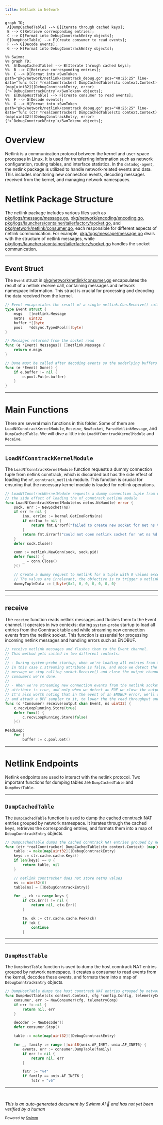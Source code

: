 ```yaml
---
title: Netlink in Network
---
```

```mermaid
graph TD;
 A[DumpCachedTable] --> B[Iterate through cached keys];
 B --> C[Retrieve corresponding entries];
 C --> D[Format into DebugConntrackEntry objects];
 E[DumpHostTable] --> F[Create consumer to read events];
 F --> G[Decode events];
 G --> H[Format into DebugConntrackEntry objects];

%% Swimm:
%% graph TD;
%%  A[DumpCachedTable] --> B[Iterate through cached keys];
%%  B --> C[Retrieve corresponding entries];
%%  C --> D[Format into <SwmToken path="pkg/network/netlink/conntrack_debug.go" pos="40:25:25" line-data="func (ctr *realConntracker) DumpCachedTable(ctx context.Context) (map[uint32][]DebugConntrackEntry, error) {">`DebugConntrackEntry`</SwmToken> objects];
%%  E[DumpHostTable] --> F[Create consumer to read events];
%%  F --> G[Decode events];
%%  G --> H[Format into <SwmToken path="pkg/network/netlink/conntrack_debug.go" pos="40:25:25" line-data="func (ctr *realConntracker) DumpCachedTable(ctx context.Context) (map[uint32][]DebugConntrackEntry, error) {">`DebugConntrackEntry`</SwmToken> objects];
```

# Overview

Netlink is a communication protocol between the kernel and user-space processes in Linux. It is used for transferring information such as network configuration, routing tables, and interface statistics. In the <SwmToken path="pkg/network/netlink/consumer.go" pos="23:10:12" line-data="	telemetryComp &quot;github.com/DataDog/datadog-agent/comp/core/telemetry&quot;">`datadog-agent`</SwmToken>, the netlink package is utilized to handle network-related events and data. This includes monitoring new connection events, decoding messages received from the kernel, and managing network namespaces.

# Netlink Package Structure

The netlink package includes various files such as <SwmPath>[pkg/logs/message/message.go](pkg/logs/message/message.go)</SwmPath>, <SwmPath>[pkg/network/encoding/encoding.go](pkg/network/encoding/encoding.go)</SwmPath>, <SwmPath>[pkg/logs/launchers/container/tailerfactory/socket.go](pkg/logs/launchers/container/tailerfactory/socket.go)</SwmPath>, and <SwmPath>[pkg/network/netlink/consumer.go](pkg/network/netlink/consumer.go)</SwmPath>, each responsible for different aspects of netlink communication. For example, <SwmPath>[pkg/logs/message/message.go](pkg/logs/message/message.go)</SwmPath> deals with the structure of netlink messages, while <SwmPath>[pkg/logs/launchers/container/tailerfactory/socket.go](pkg/logs/launchers/container/tailerfactory/socket.go)</SwmPath> handles the socket communication.

<SwmSnippet path="/pkg/network/netlink/consumer.go" line="95">

---

## Event Struct

The <SwmToken path="pkg/network/netlink/consumer.go" pos="95:2:2" line-data="// Event encapsulates the result of a single netlink.Con.Receive() call">`Event`</SwmToken> struct in <SwmPath>[pkg/network/netlink/consumer.go](pkg/network/netlink/consumer.go)</SwmPath> encapsulates the result of a netlink receive call, containing messages and network namespace information. This struct is crucial for processing and decoding the data received from the kernel.

```go
// Event encapsulates the result of a single netlink.Con.Receive() call
type Event struct {
	msgs   []netlink.Message
	netns  uint32
	buffer *[]byte
	pool   *ddsync.TypedPool[[]byte]
}

// Messages returned from the socket read
func (e *Event) Messages() []netlink.Message {
	return e.msgs
}

// Done must be called after decoding events so the underlying buffers can be reclaimed.
func (e *Event) Done() {
	if e.buffer != nil {
		e.pool.Put(e.buffer)
	}
}
```

---

</SwmSnippet>

# Main Functions

There are several main functions in this folder. Some of them are <SwmToken path="pkg/network/netlink/consumer.go" pos="341:2:2" line-data="// LoadNfConntrackKernelModule requests a dummy connection tuple from netlink conntrack which is discarded but has">`LoadNfConntrackKernelModule`</SwmToken>, <SwmToken path="pkg/network/netlink/consumer.go" pos="95:20:20" line-data="// Event encapsulates the result of a single netlink.Con.Receive() call">`Receive`</SwmToken>, <SwmToken path="pkg/network/netlink/consumer.go" pos="344:8:8" line-data="	sock, err := NewSocket(ns)">`NewSocket`</SwmToken>, `ParseNetlinkMessage`, and <SwmToken path="pkg/network/netlink/conntrack_debug.go" pos="39:2:2" line-data="// DumpCachedTable dumps the cached conntrack NAT entries grouped by network namespace">`DumpCachedTable`</SwmToken>. We will dive a little into <SwmToken path="pkg/network/netlink/consumer.go" pos="341:2:2" line-data="// LoadNfConntrackKernelModule requests a dummy connection tuple from netlink conntrack which is discarded but has">`LoadNfConntrackKernelModule`</SwmToken> and <SwmToken path="pkg/network/netlink/consumer.go" pos="95:20:20" line-data="// Event encapsulates the result of a single netlink.Con.Receive() call">`Receive`</SwmToken>.

<SwmSnippet path="/pkg/network/netlink/consumer.go" line="341">

---

## <SwmToken path="pkg/network/netlink/consumer.go" pos="341:2:2" line-data="// LoadNfConntrackKernelModule requests a dummy connection tuple from netlink conntrack which is discarded but has">`LoadNfConntrackKernelModule`</SwmToken>

The <SwmToken path="pkg/network/netlink/consumer.go" pos="341:2:2" line-data="// LoadNfConntrackKernelModule requests a dummy connection tuple from netlink conntrack which is discarded but has">`LoadNfConntrackKernelModule`</SwmToken> function requests a dummy connection tuple from netlink conntrack, which is discarded but has the side effect of loading the <SwmToken path="pkg/network/netlink/consumer.go" pos="342:14:14" line-data="// the side effect of loading the nf_conntrack_netlink module">`nf_conntrack_netlink`</SwmToken> module. This function is crucial for ensuring that the necessary kernel module is loaded for netlink operations.

```go
// LoadNfConntrackKernelModule requests a dummy connection tuple from netlink conntrack which is discarded but has
// the side effect of loading the nf_conntrack_netlink module
func LoadNfConntrackKernelModule(ns netns.NsHandle) error {
	sock, err := NewSocket(ns)
	if err != nil {
		ino, errIno := kernel.GetInoForNs(ns)
		if errIno != nil {
			return fmt.Errorf("failed to create new socket for net ns %d and failed to get inode: %v,  %w", int(ns), errIno, err)
		}
		return fmt.Errorf("could not open netlink socket for net ns %d and ino %d: %w", int(ns), ino, err)
	}
	defer sock.Close()

	conn := netlink.NewConn(sock, sock.pid)
	defer func() {
		_ = conn.Close()
	}()

	// Create a dummy request to netlink for a tuple with 0 values except for the first element which specifies IPv4.
	// The values are irrelevant, the objective is to trigger a netlink call that forces loading of the module.
	dummyTupleData := []byte{0x2, 0, 0, 0, 0, 0, 0}
```

---

</SwmSnippet>

<SwmSnippet path="/pkg/network/netlink/consumer.go" line="528">

---

## receive

The <SwmToken path="pkg/network/netlink/consumer.go" pos="528:2:2" line-data="// receive netlink messages and flushes them to the Event channel.">`receive`</SwmToken> function reads netlink messages and flushes them to the Event channel. It operates in two contexts: during <SwmToken path="pkg/network/netlink/consumer.go" pos="531:6:8" line-data="// - During system-probe startup, when we&#39;re loading all entries from the Conntrack table.">`system-probe`</SwmToken> startup to load all entries from the Conntrack table and while streaming new connection events from the netlink socket. This function is essential for processing incoming netlink messages and handling errors such as ENOBUF.

```go
// receive netlink messages and flushes them to the Event channel.
// This method gets called in two different contexts:
//
// - During system-probe startup, when we're loading all entries from the Conntrack table.
// In this case c.streaming attribute is false, and once we detect the end of the multi-part
// message we stop calling socket.Receive() and close the output channel to signal upstream
// consumers we're done.
//
// - When we're streaming new connection events from the netlink socket. In this case, `c.streaming`
// attribute is true, and only when we detect an EOF we close the output channel.
// It's also worth noting that in the event of an ENOBUF error, we'll re-create a new netlink socket,
// and attach a BPF sampler to it, to lower the the read throughput and save CPU.
func (c *Consumer) receive(output chan Event, ns uint32) {
	c.recvLoopRunning.Store(true)
	defer func() {
		c.recvLoopRunning.Store(false)
	}()

ReadLoop:
	for {
		buffer := c.pool.Get()
```

---

</SwmSnippet>

# Netlink Endpoints

Netlink endpoints are used to interact with the netlink protocol. Two important functions for dumping tables are <SwmToken path="pkg/network/netlink/conntrack_debug.go" pos="39:2:2" line-data="// DumpCachedTable dumps the cached conntrack NAT entries grouped by network namespace">`DumpCachedTable`</SwmToken> and <SwmToken path="pkg/network/netlink/conntrack_debug.go" pos="88:2:2" line-data="// DumpHostTable dumps the host conntrack NAT entries grouped by network namespace">`DumpHostTable`</SwmToken>.

<SwmSnippet path="/pkg/network/netlink/conntrack_debug.go" line="39">

---

## <SwmToken path="pkg/network/netlink/conntrack_debug.go" pos="39:2:2" line-data="// DumpCachedTable dumps the cached conntrack NAT entries grouped by network namespace">`DumpCachedTable`</SwmToken>

The <SwmToken path="pkg/network/netlink/conntrack_debug.go" pos="39:2:2" line-data="// DumpCachedTable dumps the cached conntrack NAT entries grouped by network namespace">`DumpCachedTable`</SwmToken> function is used to dump the cached conntrack NAT entries grouped by network namespace. It iterates through the cached keys, retrieves the corresponding entries, and formats them into a map of <SwmToken path="pkg/network/netlink/conntrack_debug.go" pos="40:25:25" line-data="func (ctr *realConntracker) DumpCachedTable(ctx context.Context) (map[uint32][]DebugConntrackEntry, error) {">`DebugConntrackEntry`</SwmToken> objects.

```go
// DumpCachedTable dumps the cached conntrack NAT entries grouped by network namespace
func (ctr *realConntracker) DumpCachedTable(ctx context.Context) (map[uint32][]DebugConntrackEntry, error) {
	table := make(map[uint32][]DebugConntrackEntry)
	keys := ctr.cache.cache.Keys()
	if len(keys) == 0 {
		return table, nil
	}

	// netlink conntracker does not store netns values
	ns := uint32(0)
	table[ns] = []DebugConntrackEntry{}

	for _, ck := range keys {
		if ctx.Err() != nil {
			return nil, ctx.Err()
		}

		te, ok := ctr.cache.cache.Peek(ck)
		if !ok {
			continue
		}
```

---

</SwmSnippet>

<SwmSnippet path="/pkg/network/netlink/conntrack_debug.go" line="88">

---

## <SwmToken path="pkg/network/netlink/conntrack_debug.go" pos="88:2:2" line-data="// DumpHostTable dumps the host conntrack NAT entries grouped by network namespace">`DumpHostTable`</SwmToken>

The <SwmToken path="pkg/network/netlink/conntrack_debug.go" pos="88:2:2" line-data="// DumpHostTable dumps the host conntrack NAT entries grouped by network namespace">`DumpHostTable`</SwmToken> function is used to dump the host conntrack NAT entries grouped by network namespace. It creates a consumer to read events from the kernel, decodes these events, and formats them into a map of <SwmToken path="pkg/network/netlink/conntrack_debug.go" pos="89:33:33" line-data="func DumpHostTable(ctx context.Context, cfg *config.Config, telemetryComp telemetry.Component) (map[uint32][]DebugConntrackEntry, error) {">`DebugConntrackEntry`</SwmToken> objects.

```go
// DumpHostTable dumps the host conntrack NAT entries grouped by network namespace
func DumpHostTable(ctx context.Context, cfg *config.Config, telemetryComp telemetry.Component) (map[uint32][]DebugConntrackEntry, error) {
	consumer, err := NewConsumer(cfg, telemetryComp)
	if err != nil {
		return nil, err
	}

	decoder := NewDecoder()
	defer consumer.Stop()

	table := make(map[uint32][]DebugConntrackEntry)

	for _, family := range []uint8{unix.AF_INET, unix.AF_INET6} {
		events, err := consumer.DumpTable(family)
		if err != nil {
			return nil, err
		}

		fstr := "v4"
		if family == unix.AF_INET6 {
			fstr = "v6"
```

---

</SwmSnippet>

&nbsp;

*This is an auto-generated document by Swimm AI 🌊 and has not yet been verified by a human*

<SwmMeta version="3.0.0" repo-id="Z2l0aHViJTNBJTNBZGF0YWRvZy1hZ2VudCUzQSUzQVN3aW1tLURlbW8=" repo-name="datadog-agent"><sup>Powered by [Swimm](/)</sup></SwmMeta>
